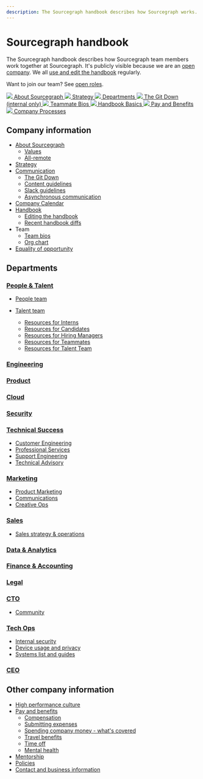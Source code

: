 ```yaml
---
description: The Sourcegraph handbook describes how Sourcegraph works.
---
```


# Sourcegraph handbook

The Sourcegraph handbook describes how Sourcegraph team members work together at Sourcegraph. It's publicly visible because we are an [open company](company-info-and-process/about-sourcegraph/index.md#open-company). We all [use and edit the handbook](handbook/index.md) regularly.

Want to join our team? See [open roles](https://about.sourcegraph.com/jobs/).

<div class="blocks">
  <a href="company-info-and-process/about-sourcegraph/index.md" class="block">
    <img src="https://storage.googleapis.com/sourcegraph-assets/handbook/icons/about.svg">
    About Sourcegraph
  </a>
  <a href="strategy-goals/strategy/index.md" class="block">
    <img src="https://storage.googleapis.com/sourcegraph-assets/handbook/icons/strategy.svg">
    Strategy
  </a>
  <a href="departments/index.md" class="block">
    <img src="https://storage.googleapis.com/sourcegraph-assets/handbook/icons/departments.svg">
    Departments
  </a>
  <a href="https://docs.google.com/document/d/1WqyffCTaPKp9G1kpPFryEi2eiPZzwfF7Gmo2mAjSq40/edit#heading=h.kso9gsaecr0b" class="block">
    <img src="https://storage.googleapis.com/sourcegraph-assets/handbook/icons/the-git-down.svg">
    The Git Down (internal only)
  </a>
  <a href="team/index.md" class="block">
    <img src="https://storage.googleapis.com/sourcegraph-assets/handbook/icons/bios.svg">
    Teammate Bios
  </a>
  <a href="handbook/editing/index.md" class="block">
    <img src="https://storage.googleapis.com/sourcegraph-assets/handbook/icons/handbook.svg">
    Handbook Basics
  </a>
  <a href="benefits-pay-perks/benefits-perks/index.md" class="block">
    <img src="https://storage.googleapis.com/sourcegraph-assets/handbook/icons/pay-and-benefits.svg">
    Pay and Benefits
  </a>
  <a href="company-info-and-process/index.md" class="block">
    <img src="https://storage.googleapis.com/sourcegraph-assets/handbook/icons/policies.svg">
    Company Processes
  </a>
</div>

## Company information

- [About Sourcegraph](company-info-and-process/about-sourcegraph/index.md)
  - [Values](company-info-and-process/values/index.md)
  - [All-remote](company-info-and-process/remote/index.md)
- [Strategy](strategy-goals/strategy/index.md)
- [Communication](company-info-and-process/communication/index.md)
  - [The Git Down](https://docs.google.com/document/d/1WqyffCTaPKp9G1kpPFryEi2eiPZzwfF7Gmo2mAjSq40/edit#heading=h.kso9gsaecr0b)
  - [Content guidelines](company-info-and-process/communication/content_guidelines/index.md)
  - [Slack guidelines](company-info-and-process/communication/team_chat.md)
  - [Asynchronous communication](company-info-and-process/communication/asynchronous-communication.md)
- [Company Calendar](https://calendar.google.com/calendar/render?cid=c_3f34e49a02208b4b854804745d4eb54b73a4c5fa7b8c67e50657cf918cdc9fff@group.calendar.google.com)
- [Handbook](handbook/index.md)
  - [Editing the handbook](handbook/editing/index.md)
  - [Recent handbook diffs](https://sourcegraph.com/search?q=context:global+repo:^github.com/sourcegraph/handbook%24+type:diff)
- Team
  - [Team bios](team/index.md)
  - [Org chart](team/org_chart.md)
- [Equality of opportunity](company-info-and-process/equality-of-opportunity.md)

## Departments

### [People & Talent](departments/people-talent/index.md)

- [People team](departments/people-talent/index.md)

- [Talent team](departments/people-talent/index.md)
  - [Resources for Interns](departments/people-talent/talent/internship/index.md)
  - [Resources for Candidates](departments/people-talent/index.md#resources-for-candidates)
  - [Resources for Hiring Managers](departments/people-talent/index.md#resources-for-hiring-managers)
  - [Resources for Teammates](departments/people-talent/index.md#resources-for-teammates)
  - [Resources for Talent Team](departments/people-talent/index.md#resources-for-talent-team)

### [Engineering](departments/engineering/index.md)

### [Product](departments/product/index.md)

### [Cloud](departments/cloud/index.md)

### [Security](departments/security/index.md)

### [Technical Success](departments/technical-success/index.md)

- [Customer Engineering](departments/technical-success/ce/index.md)
- [Professional Services](departments/technical-success/ps/index.md)
- [Support Engineering](departments/technical-success/support/index.md)
- [Technical Advisory](departments/technical-success/ta/index.md)

### [Marketing](departments/marketing/index.md)

- [Product Marketing](departments/marketing/product-marketing/index.md)
- [Communications](departments/marketing/comms/index.md)
- [Creative Ops](departments/marketing/creative-ops.md)

### [Sales](departments/sales/index.md)

- [Sales strategy & operations](departments/sales/sales-ops/index.md)

### [Data & Analytics](departments/data-analytics/index.md)

### [Finance & Accounting](departments/finance/index.md)

### [Legal](departments/legal/index.md)

### [CTO](departments/cto/index.md)

- [Community](departments/cto/community/index.md)

### [Tech Ops](departments/tech-ops/index.md)

- [Internal security](departments/tech-ops/process/internal-security/index.md)
- [Device usage and privacy](departments/tech-ops/process/team_device_usage_privacy.md)
- [Systems list and guides](departments/tech-ops/tools/index.md)

### [CEO](departments/ceo-team/index.md)

## Other company information

- [High performance culture](company-info-and-process/working-at-sourcegraph/teammate-development)
- [Pay and benefits](benefits-pay-perks/benefits-perks/index.md)
  - [Compensation](benefits-pay-perks/pay-expenses/compensation/index.md)
  - [Submitting expenses](benefits-pay-perks/pay-expenses/expenses/index.md)
  - [Spending company money - what's covered](benefits-pay-perks/benefits-perks/spending-company-money.md)
  - [Travel benefits](benefits-pay-perks/benefits-perks/travel/index.md)
  - [Time off](benefits-pay-perks/benefits-perks/time-off/index.md)
  - [Mental health](departments/people-talent/total-rewards/mental-health.md)
- [Mentorship](company-info-and-process/mentorship/index.md)
- [Policies](company-info-and-process/policies/index.md)
- [Contact and business information](company-info-and-process/about-sourcegraph/general-office-info.md)
